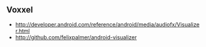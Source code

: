 ## Voxxel

- http://developer.android.com/reference/android/media/audiofx/Visualizer.html
- http://github.com/felixpalmer/android-visualizer
